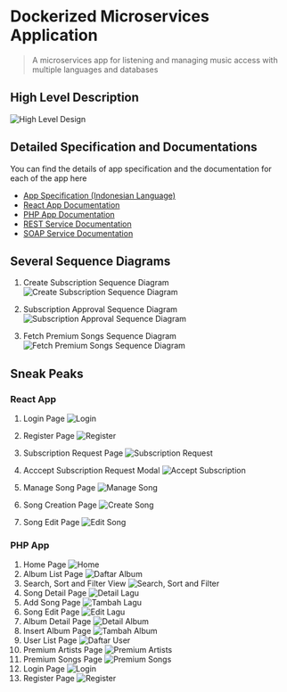 # Dockerized Microservices Application
> A microservices app for listening and managing music access with multiple languages and databases

## High Level Description
![High Level Design](assets/high-level-design.png)

## Detailed Specification and Documentations
You can find the details of app specification and the documentation for each of the app here
- [App Specification (Indonesian Language)](assets/Spesifikasi%20Tugas%20Besar%20II%20IF3110%202022_2023%20(1).pdf)
- [React App Documentation](binotify-premium-app-v3/binotify-premium-app-v3/README.md)
- [PHP App Documentation](binotify-app-php-v2/binotify-app-php-v2/README.md)
- [REST Service Documentation](binotify-rest-service-v2/binotify-rest-service-v2/README.md)
- [SOAP Service Documentation](service-soap-v1/service-soap-v1/README.md)

## Several Sequence Diagrams
1. Create Subscription Sequence Diagram
![Create Subscription Sequence Diagram](assets/create-subscription-sequence-diagram.png)

2. Subscription Approval Sequence Diagram
![Subscription Approval Sequence Diagram](assets/subscription-approval-sequence-diagram.png)

3. Fetch Premium Songs Sequence Diagram
![Fetch Premium Songs Sequence Diagram](assets/fetch-premium-songs-sequence-diagram.png)


## Sneak Peaks
### React App
1. Login Page
![Login](binotify-premium-app-v3/binotify-premium-app-v3/docs/img/binotify-login.png)

2. Register Page
![Register](binotify-premium-app-v3/binotify-premium-app-v3/docs/img/binotify-register.png)

3. Subscription Request Page
![Subscription Request](binotify-premium-app-v3/binotify-premium-app-v3/docs/img/binotify-request.png)

4. Acccept Subscription Request Modal
![Accept Subscription](binotify-premium-app-v3/binotify-premium-app-v3/docs/img/binotify-accept.png)

5. Manage Song Page
![Manage Song](binotify-premium-app-v3/binotify-premium-app-v3/docs/img/binotify-request.png)

6. Song Creation Page
![Create Song](binotify-premium-app-v3/binotify-premium-app-v3/docs/img/binotify-create.png)

7. Song Edit Page
![Edit Song](binotify-premium-app-v3/binotify-premium-app-v3/docs/img/binotify-edit.png)

### PHP App

1. Home Page
![Home](binotify-app-php-v2/binotify-app-php-v2/docs/imgs/home.png)
2. Album List Page
![Daftar Album](binotify-app-php-v2/binotify-app-php-v2/docs/imgs/daftaralbum.png)
3. Search, Sort and Filter View
![Search, Sort and Filter](binotify-app-php-v2/binotify-app-php-v2/docs/imgs/search.png)
4. Song Detail Page
![Detail Lagu](binotify-app-php-v2/binotify-app-php-v2/docs/imgs/detaillagu.png)
5. Add Song Page
![Tambah Lagu](binotify-app-php-v2/binotify-app-php-v2/docs/imgs/insertsong.png)
6. Song Edit Page
![Edit Lagu](binotify-app-php-v2/binotify-app-php-v2/docs/imgs/editlagu.png)
7. Album Detail Page
![Detail Album](binotify-app-php-v2/binotify-app-php-v2/docs/imgs/detailalbum.png)
8. Insert Album Page
![Tambah Album](binotify-app-php-v2/binotify-app-php-v2/docs/imgs/insertalbum.png)
9. User List Page
![Daftar User](binotify-app-php-v2/binotify-app-php-v2/docs/imgs/userlist.png)
10. Premium Artists Page
![Premium Artists](binotify-app-php-v2/binotify-app-php-v2/docs/imgs/premiumartists.png)
11. Premium Songs Page
![Premium Songs](binotify-app-php-v2/binotify-app-php-v2/docs/imgs/premiumsongs.png)
12. Login Page
![Login](binotify-app-php-v2/binotify-app-php-v2/docs/imgs/login.png)
13. Register Page
![Register](binotify-app-php-v2/binotify-app-php-v2/docs/imgs/register.png)
